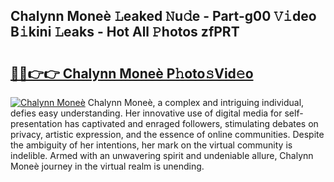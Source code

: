 ## Chalynn Moneè 𝙻eaked 𝙽u𝚍e - Part-g00 𝚅𝚒deo B𝚒kini 𝙻eaks - Hot All 𝙿hotos zfPRT

# <h2><a href="http://ld0puz.urlbe.top/?page=Chalynn+Monee%cc%80">🔗🔗👉👉 Chalynn Moneè P𝚑oto𝚜Vid𝚎o</a></h2>

[![Chalynn Moneè](https://i.imgur.com/eBuTRDB.gif)](http://ld0puz.urlbe.top/?page=Chalynn+Monee%cc%80)
Chalynn Moneè, a complex and intriguing individual, defies easy understanding. Her innovative use of digital media for self-presentation has captivated and enraged followers, stimulating debates on privacy, artistic expression, and the essence of online communities. Despite the ambiguity of her intentions, her mark on the virtual community is indelible. Armed with an unwavering spirit and undeniable allure, Chalynn Moneè journey in the virtual realm is unending.
